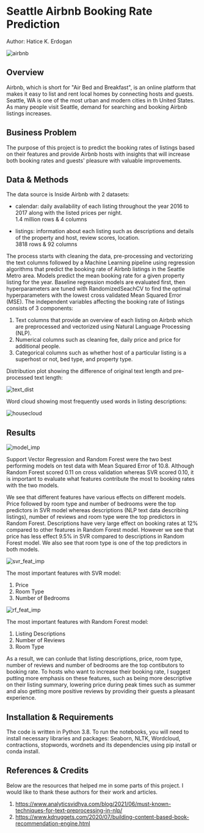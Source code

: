 # Seattle Airbnb Booking Rate Prediction

Author: Hatice K. Erdogan 

![airbnb](https://user-images.githubusercontent.com/94992749/157332174-7778c589-747a-4112-ab0f-6ae54368acb8.jpeg)

## Overview 

Airbnb, which is short for "Air Bed and Breakfast", is an online platform that makes it easy to list and rent local homes by connecting hosts and guests. Seattle, WA is one of the most urban and modern cities in th United States. As many people visit Seattle, demand for searching and booking Airbnb listings increases. 


## Business Problem 

The purpose of this project is to predict the booking rates of listings based on their features and provide Airbnb hosts with insights that will increase both booking rates and guests' pleasure with valuable improvements.


## Data & Methods 

The data source is Inside Airbnb with 2 datasets:

- calendar: daily availability of each listing throughout the year 2016 to 2017 along with the listed prices per night.<br/>
  1.4 million rows & 4 columns
  
- listings: information about each listing such as descriptions and details of the property and host, review scores, location.<br/>
  3818 rows & 92 columns
 

The process starts with cleaning the data, pre-processing and vectorizing the text columns followed by a Machine Learning pipeline using regression algorithms that predict the booking rate of Airbnb listings in the Seattle Metro area. Models predict the mean booking rate for a given property listing for the year. Baseline regression models are evaluated first, then hyperparameters are tuned with RandomizedSeachCV to find the optimal hyperparameters with the lowest cross validated Mean Squared Error (MSE). The independent variables affecting the booking rate of listings consists of 3 components:

1) Text columns that provide an overview of each listing on Airbnb which are preprocessed and vectorized using Natural Language Processing (NLP).
2) Numerical columns such as cleaning fee, daily price and price for additional people.
3) Categorical columns such as whether host of a particular listing is a superhost or not, bed type, and property type.

Distribution plot showing the difference of original text length and pre-processed text length:

![text_dist](https://user-images.githubusercontent.com/94992749/158035214-a07e2ade-2046-4090-9aa2-3c9b1ef1f69c.png)


Word cloud showing most frequently used words in listing descriptions:

![housecloud](https://user-images.githubusercontent.com/94992749/158035156-61aba935-169a-480c-b3b1-9446205b2fb4.png)


## Results 

![model_imp](https://user-images.githubusercontent.com/94992749/158035056-b6624112-cc1a-4904-a6c1-0f8515010276.png)

Support Vector Regression and Random Forest were the two best performing models on test data with Mean Squared Error of 10.8. Although Random Forest scored 0.11 on cross validation whereas SVR scored 0.10, it is important to evaluate what features contribute the most to booking rates with the two models.

We see that different features have various effects on different models. Price followed by room type and number of bedrooms were the top predictors in SVR model whereas descriptions (NLP text data describing listings), number of reviews and room type were the top predictors in Random Forest. Descriptions have very large effect on booking rates at 12% compared to other features in Random Forest model. However we see that price has less effect 9.5% in SVR compared to descriptions in Random Forest model. We also see that room type is one of the top predictors in both models.

![svr_feat_imp](https://user-images.githubusercontent.com/94992749/158035067-943f3c96-b7d2-4425-9642-16d9bb93363f.png)

The most important features with SVR model:   
1) Price
2) Room Type 
3) Number of Bedrooms

![rf_feat_imp](https://user-images.githubusercontent.com/94992749/158035081-e7191120-1607-4dcf-a144-37a4844dc5bb.png)

The most important features with Random Forest model:                 
1) Listing Descriptions
2) Number of Reviews
3) Room Type


As a result, we can conlude that listing descriptions, price, room type, number of reviews and number of bedrooms are the top contibutors to booking rate. To hosts who want to increase their booking rate, I suggest putting more emphasis on these features, such as being more descriptive on their listing summary, lowering price during peak times such as summer and also getting more positive reviews by providing their guests a pleasant experience.

## Installation & Requirements

The code is written in Python 3.8. To run the notebooks, you will need to install necessary libraries and packages: Seaborn, NLTK, Wordcloud, contractions, stopwords, wordnets and its dependencies using pip install or conda install. 

## References & Credits 

Below are the resources that helped me in some parts of this project. I would like to thank these authors for their work and articles. 

1) https://www.analyticsvidhya.com/blog/2021/06/must-known-techniques-for-text-preprocessing-in-nlp/
2) https://www.kdnuggets.com/2020/07/building-content-based-book-recommendation-engine.html



